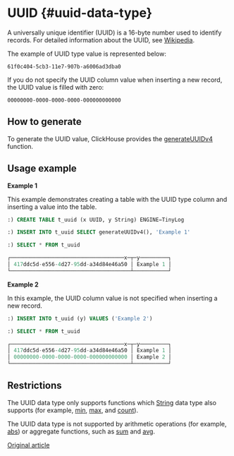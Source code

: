 # UUID {#uuid-data-type}

A universally unique identifier (UUID) is a 16-byte number used to identify records.
For detailed information about the UUID, see [Wikipedia](https://en.wikipedia.org/wiki/Universally_unique_identifier).

The example of UUID type value is represented below: 

```
61f0c404-5cb3-11e7-907b-a6006ad3dba0
```

If you do not specify the UUID column value when inserting a new record, the UUID value is filled with zero:

```
00000000-0000-0000-0000-000000000000
```

## How to generate

To generate the UUID value, ClickHouse provides the [generateUUIDv4](../query_language/functions/uuid_functions.md) function.

## Usage example

**Example 1**

This example demonstrates creating a table with the UUID type column and inserting a value into the table.

``` sql
:) CREATE TABLE t_uuid (x UUID, y String) ENGINE=TinyLog

:) INSERT INTO t_uuid SELECT generateUUIDv4(), 'Example 1'

:) SELECT * FROM t_uuid

┌────────────────────────────────────x─┬─y─────────┐
│ 417ddc5d-e556-4d27-95dd-a34d84e46a50 │ Example 1 │
└──────────────────────────────────────┴───────────┘
```

**Example 2**

In this example, the UUID column value is not specified when inserting a new record.

``` sql
:) INSERT INTO t_uuid (y) VALUES ('Example 2')

:) SELECT * FROM t_uuid

┌────────────────────────────────────x─┬─y─────────┐
│ 417ddc5d-e556-4d27-95dd-a34d84e46a50 │ Example 1 │
│ 00000000-0000-0000-0000-000000000000 │ Example 2 │
└──────────────────────────────────────┴───────────┘
```

## Restrictions

The UUID data type only supports functions which [String](string.md) data type also supports (for example, [min](../query_language/agg_functions/reference.md#agg_function-min), [max](../query_language/agg_functions/reference.md#agg_function-max), and [count](../query_language/agg_functions/reference.md#agg_function-count)).

The UUID data type is not supported by arithmetic operations (for example, [abs](../query_language/functions/arithmetic_functions.md#arithm_func-abs)) or aggregate functions, such as [sum](../query_language/agg_functions/reference.md#agg_function-sum) and [avg](../query_language/agg_functions/reference.md#agg_function-avg).

[Original article](https://clickhouse.yandex/docs/en/data_types/uuid/) <!--hide-->
